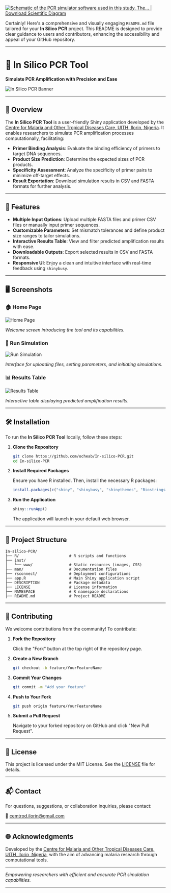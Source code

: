 [![Schematic of the PCR simulator software used in this study. The... | Download Scientific Diagram](https://tse1.mm.bing.net/th/id/OIP.y74EJCheKIsrnK0qNklQ6QHaG1?pid=Api)](https://www.researchgate.net/figure/Schematic-of-the-PCR-simulator-software-used-in-this-study-The-software-includes-adding_fig3_283804088)

Certainly! Here's a comprehensive and visually engaging `README.md` file tailored for your **In Silico PCR** project. This README is designed to provide clear guidance to users and contributors, enhancing the accessibility and appeal of your GitHub repository.

---

# 🧬 In Silico PCR Tool

**Simulate PCR Amplification with Precision and Ease**

![In Silico PCR Banner](https://github.com/ocheab/In-silico-PCR/blob/main/assets/banner.png)

---

## 📖 Overview

The **In Silico PCR Tool** is a user-friendly Shiny application developed by the [Centre for Malaria and Other Tropical Diseases Care, UITH, Ilorin, Nigeria](https://www.uithilorin.org.ng/). It enables researchers to simulate PCR amplification processes computationally, facilitating:

* **Primer Binding Analysis**: Evaluate the binding efficiency of primers to target DNA sequences.
* **Product Size Prediction**: Determine the expected sizes of PCR products.
* **Specificity Assessment**: Analyze the specificity of primer pairs to minimize off-target effects.
* **Result Exportation**: Download simulation results in CSV and FASTA formats for further analysis.

---

## 🚀 Features

* **Multiple Input Options**: Upload multiple FASTA files and primer CSV files or manually input primer sequences.
* **Customizable Parameters**: Set mismatch tolerances and define product size ranges to tailor simulations.
* **Interactive Results Table**: View and filter predicted amplification results with ease.
* **Downloadable Outputs**: Export selected results in CSV and FASTA formats.
* **Responsive UI**: Enjoy a clean and intuitive interface with real-time feedback using `shinybusy`.

---

## 🖥️ Screenshots

### 🏠 Home Page

![Home Page](https://github.com/ocheab/In-silico-PCR/blob/main/assets/home_page.png)

*Welcome screen introducing the tool and its capabilities.*

### 🧪 Run Simulation

![Run Simulation](https://github.com/ocheab/In-silico-PCR/blob/main/assets/run_simulation.png)

*Interface for uploading files, setting parameters, and initiating simulations.*

### 📊 Results Table

![Results Table](https://github.com/ocheab/In-silico-PCR/blob/main/assets/results_table.png)

*Interactive table displaying predicted amplification results.*

---

## 🛠️ Installation

To run the **In Silico PCR Tool** locally, follow these steps:

1. **Clone the Repository**

   ```bash
   git clone https://github.com/ocheab/In-silico-PCR.git
   cd In-silico-PCR
   ```

2. **Install Required Packages**

   Ensure you have R installed. Then, install the necessary R packages:

   ```r
   install.packages(c("shiny", "shinybusy", "shinythemes", "Biostrings", "DT", "shinyWidgets", "readr"))
   ```

3. **Run the Application**

   ```r
   shiny::runApp()
   ```

   The application will launch in your default web browser.

---

## 📂 Project Structure

```
In-silico-PCR/
├── R/                      # R scripts and functions
├── inst/
│   └── www/                # Static resources (images, CSS)
├── man/                    # Documentation files
├── rsconnect/              # Deployment configurations
├── app.R                   # Main Shiny application script
├── DESCRIPTION             # Package metadata
├── LICENSE                 # License information
├── NAMESPACE               # R namespace declarations
├── README.md               # Project README
```

---

## 🤝 Contributing

We welcome contributions from the community! To contribute:

1. **Fork the Repository**

   Click the "Fork" button at the top right of the repository page.

2. **Create a New Branch**

   ```bash
   git checkout -b feature/YourFeatureName
   ```

3. **Commit Your Changes**

   ```bash
   git commit -m "Add your feature"
   ```

4. **Push to Your Fork**

   ```bash
   git push origin feature/YourFeatureName
   ```

5. **Submit a Pull Request**

   Navigate to your forked repository on GitHub and click "New Pull Request".

---

## 📄 License

This project is licensed under the MIT License. See the [LICENSE](https://github.com/ocheab/In-silico-PCR/blob/main/LICENSE) file for details.

---

## 📬 Contact

For questions, suggestions, or collaboration inquiries, please contact:

📧 [cemtrod.ilorin@gmail.com](mailto:cemtrod.ilorin@gmail.com)

---

## 🌐 Acknowledgments

Developed by the [Centre for Malaria and Other Tropical Diseases Care, UITH, Ilorin, Nigeria](https://www.uithilorin.org.ng/), with the aim of advancing malaria research through computational tools.

---

*Empowering researchers with efficient and accurate PCR simulation capabilities.*

---
